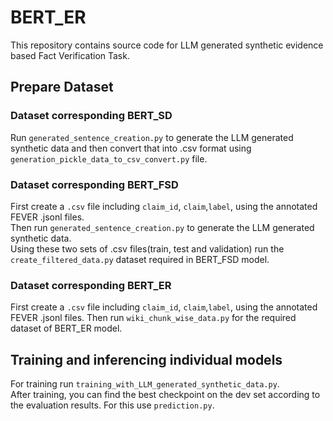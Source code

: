 # BERT_ER
This repository contains source code for LLM generated synthetic evidence based Fact Verification Task.

## Prepare Dataset 
### Dataset corresponding BERT_SD
Run `generated_sentence_creation.py` to generate the LLM generated synthetic data and then convert that into .csv format using `generation_pickle_data_to_csv_convert.py` file.

### Dataset corresponding BERT_FSD
First create a `.csv` file including `claim_id`, `claim`,`label`, using the annotated FEVER .jsonl files.<br> 
Then run `generated_sentence_creation.py` to generate the LLM generated synthetic data. <br> 
Using these two sets of .csv files(train, test and validation) run the `create_filtered_data.py` dataset required in BERT_FSD model.

### Dataset corresponding BERT_ER
First create a `.csv` file including `claim_id`, `claim`,`label`, using the annotated FEVER .jsonl files.<be>
Then run `wiki_chunk_wise_data.py` for the required dataset of BERT_ER model.

## Training and inferencing individual models
For training run `training_with_LLM_generated_synthetic_data.py`. <br> After training, you can find the best checkpoint on the dev set according to the evaluation results. For this use `prediction.py`.
